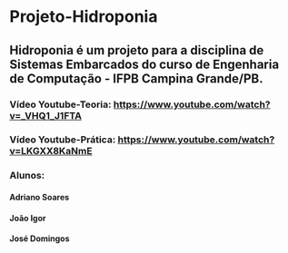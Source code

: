 # Projeto-Hidroponia
## Hidroponia é um projeto para a disciplina de Sistemas Embarcados do curso de Engenharia de Computação - IFPB Campina Grande/PB.
### Vídeo Youtube-Teoria: https://www.youtube.com/watch?v=_VHQ1_J1FTA
### Vídeo Youtube-Prática: https://www.youtube.com/watch?v=LKGXX8KaNmE
### Alunos:
#### Adriano Soares
#### João Igor
#### José Domingos
